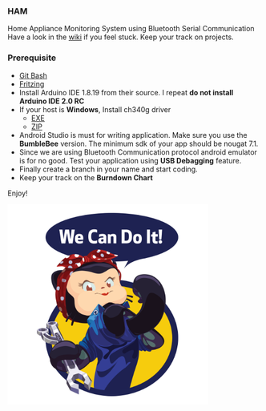 ### HAM
Home Appliance Monitoring System using Bluetooth Serial Communication <br>
Have a look in the [wiki](https://github.com/abdulmukit98/HAM/wiki) if you feel stuck. Keep your track on projects.


### Prerequisite

* [Git Bash](https://github.com/abdulmukit98/HAM/wiki/Git-Bash)
* [Fritzing](https://github.com/abdulmukit98/HAM/wiki/Fritzing)
* Install Arduino IDE 1.8.19 from their source. I repeat **do not install Arduino IDE 2.0 RC**
* If your host is **Windows**, Install ch340g driver
    * [EXE](https://github.com/abdulmukit98/peripherals/blob/main/_files/CH341SER.EXE)  
    * [ZIP](https://github.com/abdulmukit98/peripherals/blob/main/_files/CH341SER.ZIP)
* Android Studio is must for writing application. Make sure you use the **BumbleBee** version. The minimum sdk of your app should be nougat 7.1.
* Since we are using Bluetooth Communication protocol android emulator is for no good. Test your application using **USB Debagging** feature.
* Finally create a branch in your name and start coding.
* Keep your track on the **Burndown Chart**

Enjoy!
<div id="header" align="left">
  <img src="https://github.com/abdulmukit98/HAM/blob/main/_images/mona-the-rivetertocat.png" width="400"/>
</div>


<br><br><br><br><br><br>
